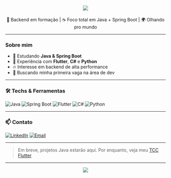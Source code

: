 <h1 align="center">
  <img src="https://img.shields.io/badge/Olá!%20Eu%20sou%20o-Marcelo-ff6f00?style=for-the-badge&logoColor=white">
</h1>

<p align="center">
  🧠 Backend em formação | ☕ Foco total em Java + Spring Boot | 🌍 Olhando pro mundo
</p>

---

###  Sobre mim

- 🔧 Estudando **Java & Spring Boot**
- 🧪 Experiência com **Flutter**, **C#** e **Python**
- 🔥 Interesse em backend de alta performance
- 🎯 Buscando minha primeira vaga na área de dev

---

### 🛠️ Techs & Ferramentas

![Java](https://img.shields.io/badge/Java-ff6f00?style=for-the-badge&logo=java&logoColor=white)
![Spring Boot](https://img.shields.io/badge/Spring_Boot-ff8f00?style=for-the-badge&logo=springboot&logoColor=white)
![Flutter](https://img.shields.io/badge/Flutter-111111?style=for-the-badge&logo=flutter&logoColor=white)
![C#](https://img.shields.io/badge/C%23-111111?style=for-the-badge&logo=c-sharp&logoColor=orange)
![Python](https://img.shields.io/badge/Python-111111?style=for-the-badge&logo=python&logoColor=orange)

---

### 📫 Contato

[![LinkedIn](https://img.shields.io/badge/LinkedIn-0a66c2?style=for-the-badge&logo=linkedin&logoColor=white)]([https://linkedin.com/in/SEUUSUARIO](https://linkedin.com/in/marcelo-de-borba-199148124))
[![Email](https://img.shields.io/badge/Gmail-D14836?style=for-the-badge&logo=gmail&logoColor=white)](mailto:marcelobpfilho@hotmail.com)

---

> Em breve, projetos Java estarão aqui. Por enquanto, veja meu [TCC Flutter](https://github.com/MarcelinLk/gamefy)

---

<p align="center">
  <img src="https://readme-typing-svg.demolab.com/?font=Fira+Code&duration=3000&pause=500&color=FF6F00&center=true&width=435&lines=Em+constante+evolução...;Focado+no+que+importa%2C+sem+pressa.">
</p>

